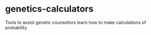 # genetics-calculators
Tools to assist genetic counsellors learn how to make calculations of probability
